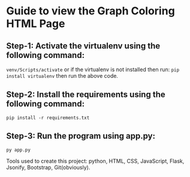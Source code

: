 # Guide to view the Graph Coloring HTML Page

## Step-1: Activate the virtualenv using the following command:
`venv/Scripts/activate`
or if the virtualenv is not installed then run:
`pip install virtualenv`
then run the above code.

## Step-2: Install the requirements using the following command:
`pip install -r requirements.txt`

## Step-3: Run the program using app.py:
`py app.py`

Tools used to create this project: python, HTML, CSS, JavaScript, Flask, Jsonify, Bootstrap, Git(obviously).
